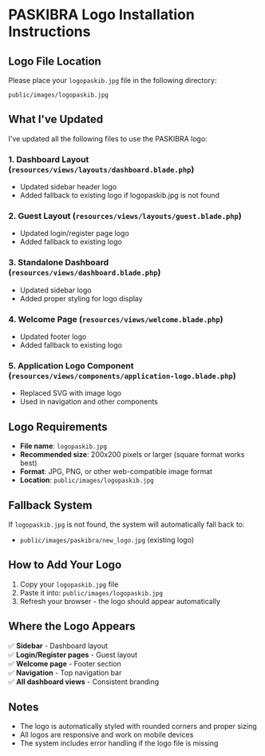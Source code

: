 # PASKIBRA Logo Installation Instructions

## Logo File Location

Please place your `logopaskib.jpg` file in the following directory:

```
public/images/logopaskib.jpg
```

## What I've Updated

I've updated all the following files to use the PASKIBRA logo:

### 1. Dashboard Layout (`resources/views/layouts/dashboard.blade.php`)

-   Updated sidebar header logo
-   Added fallback to existing logo if logopaskib.jpg is not found

### 2. Guest Layout (`resources/views/layouts/guest.blade.php`)

-   Updated login/register page logo
-   Added fallback to existing logo

### 3. Standalone Dashboard (`resources/views/dashboard.blade.php`)

-   Updated sidebar logo
-   Added proper styling for logo display

### 4. Welcome Page (`resources/views/welcome.blade.php`)

-   Updated footer logo
-   Added fallback to existing logo

### 5. Application Logo Component (`resources/views/components/application-logo.blade.php`)

-   Replaced SVG with image logo
-   Used in navigation and other components

## Logo Requirements

-   **File name**: `logopaskib.jpg`
-   **Recommended size**: 200x200 pixels or larger (square format works best)
-   **Format**: JPG, PNG, or other web-compatible image format
-   **Location**: `public/images/logopaskib.jpg`

## Fallback System

If `logopaskib.jpg` is not found, the system will automatically fall back to:

-   `public/images/paskibra/new_logo.jpg` (existing logo)

## How to Add Your Logo

1. Copy your `logopaskib.jpg` file
2. Paste it into: `public/images/logopaskib.jpg`
3. Refresh your browser - the logo should appear automatically

## Where the Logo Appears

✅ **Sidebar** - Dashboard layout  
✅ **Login/Register pages** - Guest layout  
✅ **Welcome page** - Footer section  
✅ **Navigation** - Top navigation bar  
✅ **All dashboard views** - Consistent branding

## Notes

-   The logo is automatically styled with rounded corners and proper sizing
-   All logos are responsive and work on mobile devices
-   The system includes error handling if the logo file is missing

